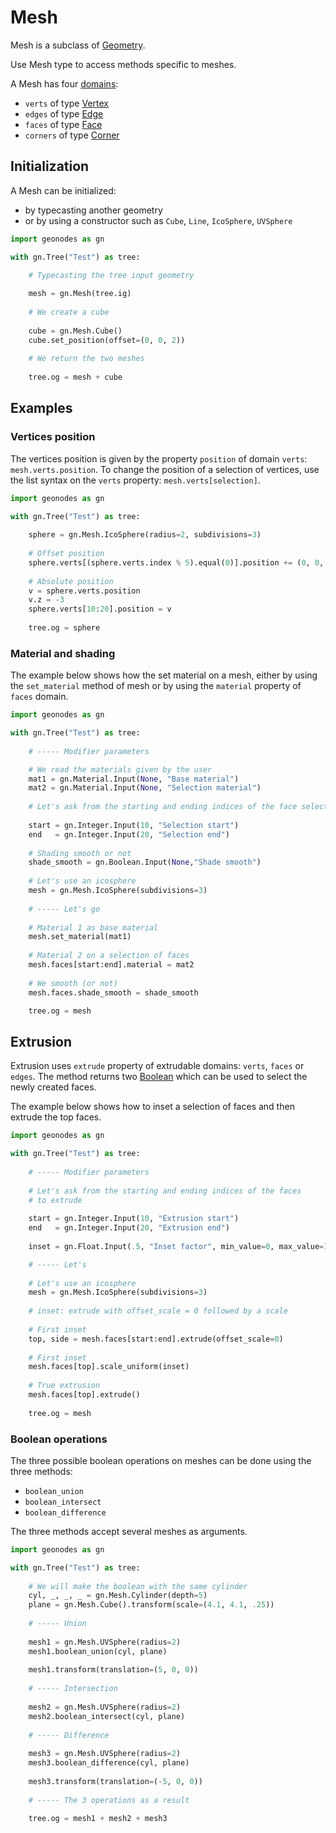 # Mesh

Mesh is a subclass of [Geometry](Geometry.md).

Use Mesh type to access methods specific to meshes.

A Mesh has four [domains](domain.md):
- `verts` of type [Vertex](Vertex.md)
- `edges` of type [Edge](Edge.md)
- `faces` of type [Face](Face.md)
- `corners` of type [Corner](Corner.md)

## Initialization

A Mesh can be initialized:
- by typecasting another geometry
- or by using a constructor such as `Cube`, `Line`, `IcoSphere`, `UVSphere`

```python
import geonodes as gn

with gn.Tree("Test") as tree:

    # Typecasting the tree input geometry
    
    mesh = gn.Mesh(tree.ig)
    
    # We create a cube
    
    cube = gn.Mesh.Cube()
    cube.set_position(offset=(0, 0, 2))
    
    # We return the two meshes
    
    tree.og = mesh + cube
```

## Examples

### Vertices position

The vertices position is given by the property `position` of domain `verts`: `mesh.verts.position`.
To change the position of a selection of vertices, use the list syntax on the `verts` property: `mesh.verts[selection]`.

```python
import geonodes as gn

with gn.Tree("Test") as tree:
    
    sphere = gn.Mesh.IcoSphere(radius=2, subdivisions=3)
    
    # Offset position
    sphere.verts[(sphere.verts.index % 5).equal(0)].position += (0, 0, 1)
    
    # Absolute position
    v = sphere.verts.position
    v.z = -3
    sphere.verts[10:20].position = v
    
    tree.og = sphere
```

### Material and shading

The example below shows how the set material on a mesh, either by using the `set_material` method of mesh or
by using the `material` property of `faces` domain.

```python
import geonodes as gn

with gn.Tree("Test") as tree:
    
    # ----- Modifier parameters

    # We read the materials given by the user
    mat1 = gn.Material.Input(None, "Base material")
    mat2 = gn.Material.Input(None, "Selection material")
    
    # Let's ask from the starting and ending indices of the face selection
    
    start = gn.Integer.Input(10, "Selection start")
    end   = gn.Integer.Input(20, "Selection end")
    
    # Shading smooth or not
    shade_smooth = gn.Boolean.Input(None,"Shade smooth")
    
    # Let's use an icosphere
    mesh = gn.Mesh.IcoSphere(subdivisions=3)
    
    # ----- Let's go
    
    # Material 1 as base material
    mesh.set_material(mat1)
    
    # Material 2 on a selection of faces
    mesh.faces[start:end].material = mat2
    
    # We smooth (or not)
    mesh.faces.shade_smooth = shade_smooth

    tree.og = mesh
```

## Extrusion

Extrusion uses `extrude` property of extrudable domains: `verts`, `faces` or `edges`. The method returns two [Boolean](Boolean.md)
which can be used to select the newly created faces.

The example below shows how to inset a selection of faces and then extrude the top faces.


```python
import geonodes as gn

with gn.Tree("Test") as tree:
    
    # ----- Modifier parameters
    
    # Let's ask from the starting and ending indices of the faces
    # to extrude
    
    start = gn.Integer.Input(10, "Extrusion start")
    end   = gn.Integer.Input(20, "Extrusion end")
    
    inset = gn.Float.Input(.5, "Inset factor", min_value=0, max_value=1)

    # ----- Let's
    
    # Let's use an icosphere
    mesh = gn.Mesh.IcoSphere(subdivisions=3)
    
    # inset: extrude with offset_scale = 0 followed by a scale
    
    # First inset
    top, side = mesh.faces[start:end].extrude(offset_scale=0)
    
    # First inset
    mesh.faces[top].scale_uniform(inset)
    
    # True extrusion
    mesh.faces[top].extrude()
    
    tree.og = mesh
```

### Boolean operations

The three possible boolean operations on meshes can be done using the three methods:
- `boolean_union`
- `boolean_intersect`
- `boolean_difference`

The three methods accept several meshes as arguments.

```python
import geonodes as gn

with gn.Tree("Test") as tree:
    
    # We will make the boolean with the same cylinder
    cyl, _, _, _ = gn.Mesh.Cylinder(depth=5)
    plane = gn.Mesh.Cube().transform(scale=(4.1, 4.1, .25))
    
    # ----- Union
    
    mesh1 = gn.Mesh.UVSphere(radius=2)
    mesh1.boolean_union(cyl, plane)
    
    mesh1.transform(translation=(5, 0, 0))
    
    # ----- Intersection
    
    mesh2 = gn.Mesh.UVSphere(radius=2)
    mesh2.boolean_intersect(cyl, plane)
    
    # ----- Difference
    
    mesh3 = gn.Mesh.UVSphere(radius=2)
    mesh3.boolean_difference(cyl, plane)
    
    mesh3.transform(translation=(-5, 0, 0))
    
    # ----- The 3 operations as a result
    
    tree.og = mesh1 + mesh2 + mesh3
```







    
    
    
    


